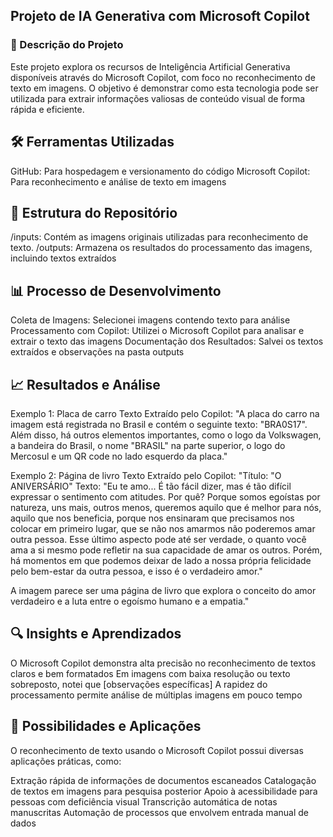 ## Projeto de IA Generativa com Microsoft Copilot

### 📝 Descrição do Projeto
Este projeto explora os recursos de Inteligência Artificial Generativa disponíveis através do Microsoft Copilot, com foco no reconhecimento de texto em imagens. O objetivo é demonstrar como esta tecnologia pode ser utilizada para extrair informações valiosas de conteúdo visual de forma rápida e eficiente.

## 🛠️ Ferramentas Utilizadas

GitHub: Para hospedagem e versionamento do código
Microsoft Copilot: Para reconhecimento e análise de texto em imagens

## 📁 Estrutura do Repositório

/inputs: Contém as imagens originais utilizadas para reconhecimento de texto.
/outputs: Armazena os resultados do processamento das imagens, incluindo textos extraídos

## 📊 Processo de Desenvolvimento

Coleta de Imagens: Selecionei imagens contendo texto para análise
Processamento com Copilot: Utilizei o Microsoft Copilot para analisar e extrair o texto das imagens
Documentação dos Resultados: Salvei os textos extraídos e observações na pasta outputs

## 📈 Resultados e Análise
Exemplo 1: Placa de carro
Texto Extraído pelo Copilot:
"A placa do carro na imagem está registrada no Brasil e contém o seguinte texto: "BRA0S17". Além disso, há outros elementos importantes, como o logo da Volkswagen, a bandeira do Brasil, o nome "BRASIL" na parte superior, o logo do Mercosul e um QR code no lado esquerdo da placa."

Exemplo 2: Página de livro
Texto Extraído pelo Copilot:
"Título: "O ANIVERSÁRIO" Texto: "Eu te amo... É tão fácil dizer, mas é tão difícil expressar o sentimento com atitudes. Por quê? Porque somos egoístas por natureza, uns mais, outros menos, queremos aquilo que é melhor para nós, aquilo que nos beneficia, porque nos ensinaram que precisamos nos colocar em primeiro lugar, que se não nos amarmos não poderemos amar outra pessoa. Esse último aspecto pode até ser verdade, o quanto você ama a si mesmo pode refletir na sua capacidade de amar os outros. Porém, há momentos em que podemos deixar de lado a nossa própria felicidade pelo bem-estar da outra pessoa, e isso é o verdadeiro amor."

A imagem parece ser uma página de livro que explora o conceito do amor verdadeiro e a luta entre o egoísmo humano e a empatia."


## 🔍 Insights e Aprendizados

O Microsoft Copilot demonstra alta precisão no reconhecimento de textos claros e bem formatados
Em imagens com baixa resolução ou texto sobreposto, notei que [observações específicas]
A rapidez do processamento permite análise de múltiplas imagens em pouco tempo

## 🚀 Possibilidades e Aplicações
O reconhecimento de texto usando o Microsoft Copilot possui diversas aplicações práticas, como:

Extração rápida de informações de documentos escaneados
Catalogação de textos em imagens para pesquisa posterior
Apoio à acessibilidade para pessoas com deficiência visual
Transcrição automática de notas manuscritas
Automação de processos que envolvem entrada manual de dados
